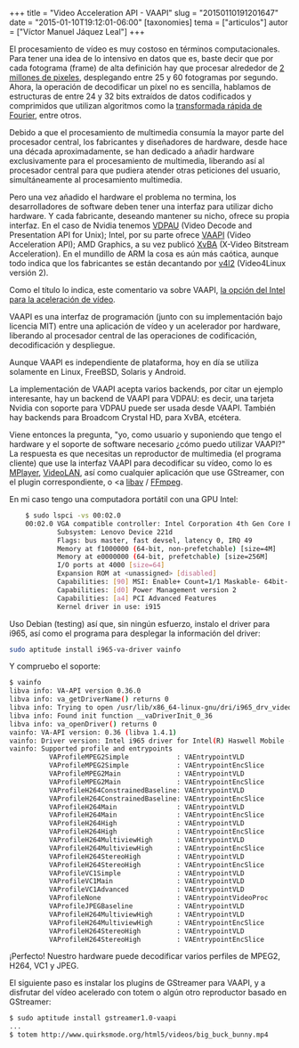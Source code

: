 +++
title = "Video Acceleration API - VAAPI"
slug = "20150110191201647"
date = "2015-01-10T19:12:01-06:00"
[taxonomies]
tema = ["articulos"]
autor = ["Víctor Manuel Jáquez Leal"]
+++

El procesamiento de vídeo es muy costoso en términos computacionales. Para tener
una idea de lo intensivo en datos que es, baste decir que por cada fotograma
(frame) de alta definición hay que procesar alrededor de [2 millones de
pixeles](https://en.wikipedia.org/wiki/High-definition_video), desplegando entre
25 y 60 fotogramas por segundo. Ahora, la operación de decodificar un píxel no
es sencilla, hablamos de estructuras de entre 24 y 32 bits extraídos de datos
codificados y comprimidos que utilizan algoritmos como la [transformada rápida
de Fourier](https://en.wikipedia.org/wiki/Fast_Fourier_transform), entre otros.

Debido a que el procesamiento de multimedia consumía la mayor parte del
procesador central, los fabricantes y diseñadores de hardware, desde hace una
década aproximadamente, se han dedicado a añadir hardware exclusivamente para el
procesamiento de multimedia, liberando así al procesador central para que
pudiera atender otras peticiones del usuario, simultáneamente al procesamiento
multimedia.

Pero una vez añadido el hardware el problema no termina, los desarrolladores de
software deben tener una interfaz para utilizar dicho hardware. Y cada
fabricante, deseando mantener su nicho, ofrece su propia interfaz. En el caso de
Nvidia tenemos [VDPAU](https://en.wikipedia.org/wiki/VDPAU) (Video Decode and
Presentation API for Unix); Intel, por su parte ofrece
[VAAPI](https://en.wikipedia.org/wiki/VAAPI) (Video Acceleration API); AMD
Graphics, a su vez publicó
[XvBA](https://en.wikipedia.org/wiki/X-Video_Bitstream_Acceleration) (X-Video
Bitstream Acceleration). En el mundillo de ARM la cosa es aún más caótica,
aunque todo indica que los fabricantes se están decantando por
[v4l2](https://en.wikipedia.org/wiki/V4L2) (Video4Linux versión 2).

Como el título lo indica, este comentario va sobre VAAPI, [la opción del Intel
para la aceleración de vídeo](https://01.org/linuxgraphics/community/vaapi).

<!-- more -->

VAAPI es una interfaz de programación (junto con su implementación bajo licencia
MIT) entre una aplicación de vídeo y un acelerador por hardware, liberando al
procesador central de las operaciones de codificación, decodificación y
despliegue.

Aunque VAAPI es independiente de plataforma, hoy en día se utiliza solamente en
Linux, FreeBSD, Solaris y Android.

La implementación de VAAPI acepta varios backends, por citar un ejemplo
interesante, hay un backend de VAAPI para VDPAU: es decir, una tarjeta Nvidia
con soporte para VDPAU puede ser usada desde VAAPI. También hay backends para
Broadcom Crystal HD, para XvBA, etcétera.

Viene entonces la pregunta, "yo, como usuario y suponiendo que tengo el hardware
y el soporte de software necesario ¿cómo puedo utilizar VAAPI?" La respuesta es
que necesitas un reproductor de multimedia (el programa cliente) que use la
interfaz VAAPI para decodificar su vídeo, como lo es
[MPlayer](http://www.mplayerhq.hu), [VideoLAN](http://www.videolan.org/), así
como cualquier aplicación que use GStreamer, con el plugin correspondiente, o <a
[libav](http://libav.org) / [FFmpeg](http://ffmpeg.org).

En mi caso tengo una computadora portátil con una GPU Intel:

```sh
    $ sudo lspci -vs 00:02.0
    00:02.0 VGA compatible controller: Intel Corporation 4th Gen Core Processor Integrated Graphics Controller (rev 06) (prog-if 00 [VGA controller])
            Subsystem: Lenovo Device 221d
            Flags: bus master, fast devsel, latency 0, IRQ 49
            Memory at f1000000 (64-bit, non-prefetchable) [size=4M]
            Memory at e0000000 (64-bit, prefetchable) [size=256M]
            I/O ports at 4000 [size=64]
            Expansion ROM at <unassigned> [disabled]
            Capabilities: [90] MSI: Enable+ Count=1/1 Maskable- 64bit-
            Capabilities: [d0] Power Management version 2
            Capabilities: [a4] PCI Advanced Features
            Kernel driver in use: i915
```

Uso Debian (testing) así que, sin ningún esfuerzo, instalo el driver para i965,
así como el programa para desplegar la información del driver:

```sh
sudo aptitude install i965-va-driver vainfo
```

Y compruebo el soporte:

```sh
$ vainfo
libva info: VA-API version 0.36.0
libva info: va_getDriverName() returns 0
libva info: Trying to open /usr/lib/x86_64-linux-gnu/dri/i965_drv_video.so
libva info: Found init function __vaDriverInit_0_36
libva info: va_openDriver() returns 0
vainfo: VA-API version: 0.36 (libva 1.4.1)
vainfo: Driver version: Intel i965 driver for Intel(R) Haswell Mobile - 1.4.1
vainfo: Supported profile and entrypoints
          VAProfileMPEG2Simple            : VAEntrypointVLD
          VAProfileMPEG2Simple            : VAEntrypointEncSlice
          VAProfileMPEG2Main              : VAEntrypointVLD
          VAProfileMPEG2Main              : VAEntrypointEncSlice
          VAProfileH264ConstrainedBaseline: VAEntrypointVLD
          VAProfileH264ConstrainedBaseline: VAEntrypointEncSlice
          VAProfileH264Main               : VAEntrypointVLD
          VAProfileH264Main               : VAEntrypointEncSlice
          VAProfileH264High               : VAEntrypointVLD
          VAProfileH264High               : VAEntrypointEncSlice
          VAProfileH264MultiviewHigh      : VAEntrypointVLD
          VAProfileH264MultiviewHigh      : VAEntrypointEncSlice
          VAProfileH264StereoHigh         : VAEntrypointVLD
          VAProfileH264StereoHigh         : VAEntrypointEncSlice
          VAProfileVC1Simple              : VAEntrypointVLD
          VAProfileVC1Main                : VAEntrypointVLD
          VAProfileVC1Advanced            : VAEntrypointVLD
          VAProfileNone                   : VAEntrypointVideoProc
          VAProfileJPEGBaseline           : VAEntrypointVLD
          VAProfileH264MultiviewHigh      : VAEntrypointVLD
          VAProfileH264MultiviewHigh      : VAEntrypointEncSlice
          VAProfileH264StereoHigh         : VAEntrypointVLD
          VAProfileH264StereoHigh         : VAEntrypointEncSlice
```

¡Perfecto! Nuestro hardware puede decodificar varios perfiles de MPEG2, H264,
VC1 y JPEG.

El siguiente paso es instalar los plugins de GStreamer para VAAPI, y a disfrutar
del vídeo acelerado con totem o algún otro reproductor basado en GStreamer:

```sh
$ sudo aptitude install gstreamer1.0-vaapi
...
$ totem http://www.quirksmode.org/html5/videos/big_buck_bunny.mp4
```
